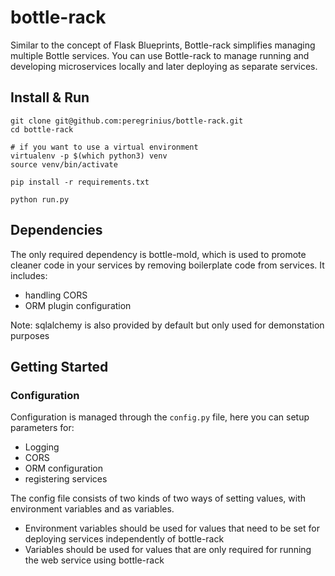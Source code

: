 # bottle-rack
Similar to the concept of Flask Blueprints, Bottle-rack simplifies managing multiple Bottle services. You can use Bottle-rack to manage running and developing microservices locally and later deploying as separate services.


## Install & Run

```
git clone git@github.com:peregrinius/bottle-rack.git
cd bottle-rack

# if you want to use a virtual environment
virtualenv -p $(which python3) venv
source venv/bin/activate

pip install -r requirements.txt

python run.py
```


## Dependencies

The only required dependency is bottle-mold, which is used to promote cleaner code in your services by removing boilerplate code from services. It includes:

* handling CORS
* ORM plugin configuration

Note: sqlalchemy is also provided by default but only used for demonstation purposes

## Getting Started

### Configuration

Configuration is managed through the `config.py` file, here you can setup parameters for:

* Logging
* CORS
* ORM configuration
* registering services

The config file consists of two kinds of two ways of setting values, with environment variables and as variables.

* Environment variables should be used for values that need to be set for deploying services independently of bottle-rack
* Variables should be used for values that are only required for running the web service using bottle-rack
